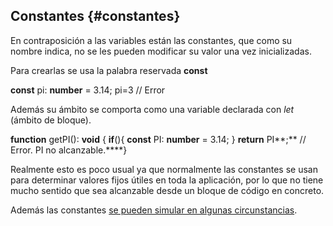 ## Constantes {#constantes}

En contraposición a las variables están las constantes, que como su nombre indica, no se les pueden modificar su valor una vez inicializadas.

Para crearlas se usa la palabra reservada **const**

**const** pi: **number** = 3.14; pi=3 // Error

Además su ámbito se comporta como una variable declarada con _let_ (ámbito de bloque).

**function** getPI(): **void** { **if**(){ **const** PI: **number** = 3.14; } **return** PI**;** // Error. PI no alcanzable.****}

Realmente esto es poco usual ya que normalmente las constantes se usan para determinar valores fijos útiles en toda la aplicación, por lo que no tiene mucho sentido que sea alcanzable desde un bloque de código en concreto.

Además las constantes [se pueden simular en algunas circunstancias](../clases/estaticos.md#757309351116418-_Constantes_mediante_estáticos).